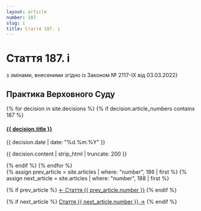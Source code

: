 ```yaml
---
layout: article
number: 187
slug: i
title: Стаття 187. і
---
```


# Стаття 187. і

з змінами, внесеними згідно із Законом № 2117-IX від 03.03.2022}

## Практика Верховного Суду

<div class="decisions-container">
{% for decision in site.decisions %}
  {% if decision.article_numbers contains 187 %}
    <div class="decision-item">
      <h4><a href="{{ decision.url }}">{{ decision.title }}</a></h4>
      <p class="decision-date">{{ decision.date | date: "%d.%m.%Y" }}</p>
      <p class="decision-excerpt">{{ decision.content | strip_html | truncate: 200 }}</p>
    </div>
  {% endif %}
{% endfor %}
</div>

<div class="article-navigation">
  {% assign prev_article = site.articles | where: "number", 186 | first %}
  {% assign next_article = site.articles | where: "number", 188 | first %}
  
  {% if prev_article %}
    <a href="{{ prev_article.url }}" class="prev-article">← Стаття {{ prev_article.number }}</a>
  {% endif %}
  
  {% if next_article %}
    <a href="{{ next_article.url }}" class="next-article">Стаття {{ next_article.number }} →</a>
  {% endif %}
</div>
